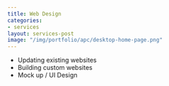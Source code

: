 ```yaml
---
title: Web Design
categories:
- services
layout: services-post
image: "/img/portfolio/apc/desktop-home-page.png"
---
```


- Updating existing websites
- Building custom websites
- Mock up / UI Design
